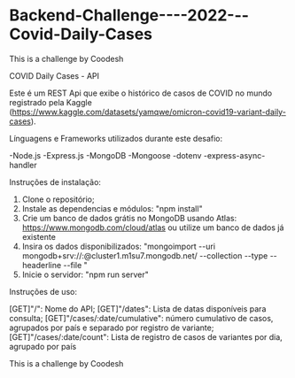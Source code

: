 # Backend-Challenge----2022---Covid-Daily-Cases
This is a challenge by Coodesh

COVID Daily Cases - API

Este é um REST Api que exibe o histórico de casos de COVID no mundo registrado pela Kaggle (https://www.kaggle.com/datasets/yamqwe/omicron-covid19-variant-daily-cases).

Línguagens e Frameworks utilizados durante este desafio:

-Node.js
-Express.js
-MongoDB
-Mongoose
-dotenv
-express-async-handler

Instruções de instalação:

1) Clone o repositório;
2) Instale as dependencias e módulos: "npm install"
3) Crie um banco de dados grátis no MongoDB usando Atlas: https://www.mongodb.com/cloud/atlas ou utilize um banco de dados já existente
4) Insira os dados disponibilizados:
"mongoimport --uri mongodb+srv://<USER>:<PASSWORD>@cluster1.m1su7.mongodb.net/<DATABASE> --collection <COLLECTION> --type <FILETYPE> --headerline --file <FILENAME>"
6) Inicie o servidor: "npm run server"

Instruções de uso:
  
  [GET]"/": Nome do API;
  [GET]"/dates": Lista de datas disponíveis para consulta;
  [GET]"/cases/:date/cumulative": número cumulativo de casos, agrupados por país e separado por registro de variante;
  [GET]"/cases/:date/count": Lista de registro de casos de variantes por dia, agrupado por país
  
 This is a challenge by Coodesh

